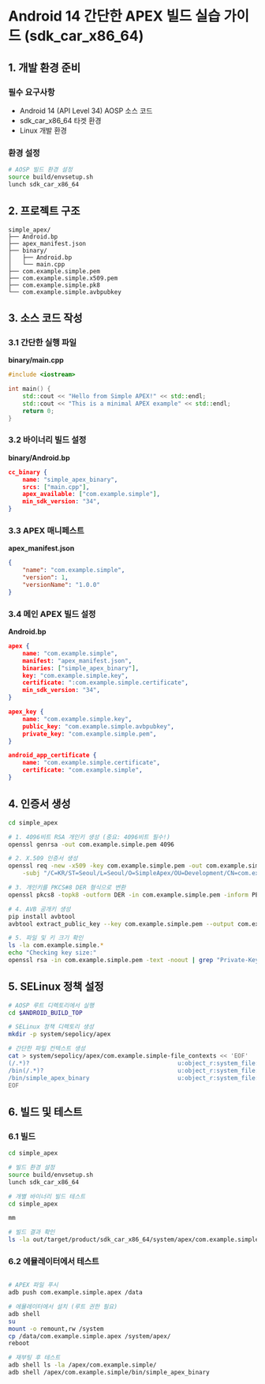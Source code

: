 # Android 14 간단한 APEX 빌드 실습 가이드 (sdk_car_x86_64)

## 1. 개발 환경 준비

### 필수 요구사항
- Android 14 (API Level 34) AOSP 소스 코드
- sdk_car_x86_64 타겟 환경
- Linux 개발 환경

### 환경 설정
```bash
# AOSP 빌드 환경 설정
source build/envsetup.sh
lunch sdk_car_x86_64
```

## 2. 프로젝트 구조

```
simple_apex/
├── Android.bp
├── apex_manifest.json
├── binary/
│   ├── Android.bp
│   └── main.cpp
├── com.example.simple.pem
├── com.example.simple.x509.pem
├── com.example.simple.pk8
└── com.example.simple.avbpubkey
```

## 3. 소스 코드 작성

### 3.1 간단한 실행 파일

**binary/main.cpp**
```cpp
#include <iostream>

int main() {
    std::cout << "Hello from Simple APEX!" << std::endl;
    std::cout << "This is a minimal APEX example" << std::endl;
    return 0;
}
```

### 3.2 바이너리 빌드 설정

**binary/Android.bp**
```json
cc_binary {
    name: "simple_apex_binary",
    srcs: ["main.cpp"],
    apex_available: ["com.example.simple"],
    min_sdk_version: "34",
}
```

### 3.3 APEX 매니페스트

**apex_manifest.json**
```json
{
    "name": "com.example.simple",
    "version": 1,
    "versionName": "1.0.0"
}
```

### 3.4 메인 APEX 빌드 설정

**Android.bp**
```json
apex {
    name: "com.example.simple",
    manifest: "apex_manifest.json",
    binaries: ["simple_apex_binary"],
    key: "com.example.simple.key",
    certificate: ":com.example.simple.certificate",
    min_sdk_version: "34",
}

apex_key {
    name: "com.example.simple.key",
    public_key: "com.example.simple.avbpubkey",
    private_key: "com.example.simple.pem",
}

android_app_certificate {
    name: "com.example.simple.certificate",
    certificate: "com.example.simple",
}
```

## 4. 인증서 생성

```bash
cd simple_apex

# 1. 4096비트 RSA 개인키 생성 (중요: 4096비트 필수!)
openssl genrsa -out com.example.simple.pem 4096

# 2. X.509 인증서 생성
openssl req -new -x509 -key com.example.simple.pem -out com.example.simple.x509.pem -days 365 \
    -subj "/C=KR/ST=Seoul/L=Seoul/O=SimpleApex/OU=Development/CN=com.example.simple"

# 3. 개인키를 PKCS#8 DER 형식으로 변환
openssl pkcs8 -topk8 -outform DER -in com.example.simple.pem -inform PEM -out com.example.simple.pk8 -nocrypt

# 4. AVB 공개키 생성
pip install avbtool
avbtool extract_public_key --key com.example.simple.pem --output com.example.simple.avbpubkey

# 5. 파일 및 키 크기 확인
ls -la com.example.simple.*
echo "Checking key size:"
openssl rsa -in com.example.simple.pem -text -noout | grep "Private-Key"
```

## 5. SELinux 정책 설정

```bash
# AOSP 루트 디렉토리에서 실행
cd $ANDROID_BUILD_TOP

# SELinux 정책 디렉토리 생성
mkdir -p system/sepolicy/apex

# 간단한 파일 컨텍스트 생성
cat > system/sepolicy/apex/com.example.simple-file_contexts << 'EOF'
(/.*)?                                          u:object_r:system_file:s0
/bin(/.*)?                                      u:object_r:system_file:s0
/bin/simple_apex_binary                         u:object_r:system_file:s0
EOF
```

## 6. 빌드 및 테스트

### 6.1 빌드
```bash
cd simple_apex

# 빌드 환경 설정
source build/envsetup.sh
lunch sdk_car_x86_64

# 개별 바이너리 빌드 테스트
cd simple_apex

mm

# 빌드 결과 확인
ls -la out/target/product/sdk_car_x86_64/system/apex/com.example.simple.apex
```

### 6.2 에뮬레이터에서 테스트
```bash

# APEX 파일 푸시
adb push com.example.simple.apex /data

# 에뮬레이터에서 설치 (루트 권한 필요)
adb shell
su
mount -o remount,rw /system
cp /data/com.example.simple.apex /system/apex/
reboot

# 재부팅 후 테스트
adb shell ls -la /apex/com.example.simple/
adb shell /apex/com.example.simple/bin/simple_apex_binary
```

